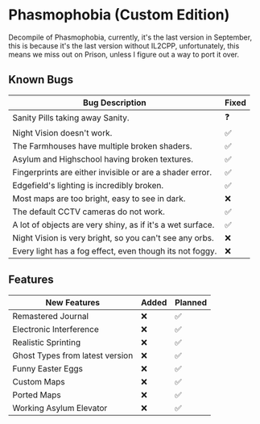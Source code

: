 # Phasmophobia (Custom Edition)
Decompile of Phasmophobia, currently, it's the last version in September, this is because it's the last version without IL2CPP, unfortunately,
this means we miss out on Prison, unless I figure out a way to port it over.
## Known Bugs

| Bug Description                                           | Fixed |
|-----------------------------------------------------------|-------|
| Sanity Pills taking away Sanity.                          | ❓    |
| Night Vision doesn't work.                                | ✅    |
| The Farmhouses have multiple broken shaders.              | ✅    |
| Asylum and Highschool having broken textures.             | ✅    |
| Fingerprints are either invisible or are a shader error.  | ✅    |
| Edgefield's lighting is incredibly broken.                | ✅    |
| Most maps are too bright, easy to see in dark.            | ❌    |
| The default CCTV cameras do not work.                     | ✅    |
| A lot of objects are very shiny, as if it's a wet surface.| ✅    |
| Night Vision is very bright, so you can't see any orbs.   | ❌    |
| Every light has a fog effect, even though its not foggy.  | ❌    |

## Features

| New Features                        | Added | Planned |
|-------------------------------------|-------|---------|
| Remastered Journal                  | ❌    | ✅      |
| Electronic Interference             | ❌    | ✅      |
| Realistic Sprinting                 | ❌    | ✅      |
| Ghost Types from latest version     | ❌    | ✅      |
| Funny Easter Eggs                   | ❌    | ✅      |
| Custom Maps                         | ❌    | ✅      |
| Ported Maps                         | ❌    | ✅      |
| Working Asylum Elevator             | ❌    | ✅      |
